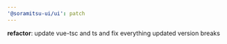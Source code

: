 ```yaml
---
'@soramitsu-ui/ui': patch
---
```


**refactor**: update vue-tsc and ts and fix everything updated version breaks
